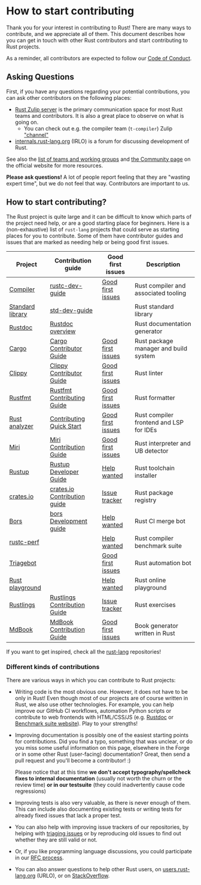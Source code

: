 # How to start contributing

Thank you for your interest in contributing to Rust! There are many ways to
contribute, and we appreciate all of them. This document describes how you can
get in touch with other Rust contributors and start contributing to Rust projects.

As a reminder, all contributors are expected to follow our [Code of Conduct][coc].

## Asking Questions

First, if you have any questions regarding your potential contributions, you can ask
other contributors on the following places:
- [Rust Zulip server][rust-zulip] is the primary communication space for most Rust
  teams and contributors. It is also a great place to observe on what is going on.
  - You can check out e.g. the compiler team (`t-compiler`) Zulip ["channel"][t-compiler-channel]
- [internals.rust-lang.org][internals] (IRLO) is a forum for discussing development of Rust.

See also the [list of teams and working groups][governance] and [the Community page][community] on the
official website for more resources.

[t-compiler-channel]: https://rust-lang.zulipchat.com/#narrow/stream/131828-t-compiler
[governance]: https://www.rust-lang.org/governance
[community]: https://www.rust-lang.org/community

**Please ask questions!** A lot of people report feeling that they are "wasting
expert time", but we do not feel that way. Contributors are important to us.

## How to start contributing?

The Rust project is quite large and it can be difficult to know which parts of the project need
help, or are a good starting place for beginners. Here is a (non-exhaustive) list of
`rust-lang` projects that could serve as starting places for you to contribute. Some of them
have contributor guides and issues that are marked as needing help or being good first issues.

| Project                            | Contribution guide                              | Good first issues                     | Description                             |
|------------------------------------|-------------------------------------------------|---------------------------------------|-----------------------------------------|
| [Compiler][rustc-repo]             | [rustc-dev-guide][rustc-guide]                  | [Good first issues][rustc-issues]     | Rust compiler and associated tooling    |
| [Standard library][std-repo]       | [std-dev-guide][std-guide]                      |                                       | Rust standard library                   |
| [Rustdoc][rustdoc-repo]            | [Rustdoc overview][rustdoc-guide]               |                                       | Rust documentation generator            |
| [Cargo][cargo-repo]                | [Cargo Contributor Guide][cargo-guide]          | [Good first issues][cargo-issues]     | Rust package manager and build system   |
| [Clippy][clippy-repo]              | [Clippy Contributor Guide][clippy-guide]        | [Good first issues][clippy-issues]    | Rust linter                             |
| [Rustfmt][rustfmt-repo]            | [Rustfmt Contributing Guide][rustfmt-guide]     | [Good first issues][rustfmt-issues]   | Rust formatter                          |
| [Rust analyzer][analyzer-repo]     | [Contributing Quick Start][analyzer-guide]      | [Good first issues][analyzer-issues]  | Rust compiler frontend and LSP for IDEs |
| [Miri][miri-repo]                  | [Miri Contribution Guide][miri-guide]           | [Good first issues][miri-issues]      | Rust interpreter and UB detector        |
| [Rustup][rustup-repo]              | [Rustup Developer Guide][rustup-guide]          | [Help wanted][rustup-issues]          | Rust toolchain installer                |
| [crates.io][crates-io-repo]        | [crates.io Contribution guide][crates-io-guide] | [Issue tracker][crates-io-issues]     | Rust package registry                   |
| [Bors][bors-repo]                  | [bors Development guide][bors-guide]            | [Help wanted][bors-issues]            | Rust CI merge bot                       |
| [rustc-perf][rustc-perf-repo]      |                                                 | [Help wanted][rustc-perf-issues]      | Rust compiler benchmark suite           |
| [Triagebot][triagebot-repo]        |                                                 | [Good first issues][triagebot-issues] | Rust automation bot                     |
| [Rust playground][playground-repo] |                                                 | [Help wanted][playground-issues]      | Rust online playground                  |
| [Rustlings][rustlings-repo]        | [Rustlings Contribution Guide][rustlings-guide] | [Issue tracker][rustlings-issues]     | Rust exercises                          |
| [MdBook][mdbook-repo]              | [MdBook Contribution Guide][mdbook-guide]       | [Good first issues][mdbook-issues]    | Book generator written in Rust          |

[rustc-repo]: https://github.com/rust-lang/rust
[rustc-issues]: https://github.com/rust-lang/rust/issues?q=is%3Aopen+is%3Aissue+label%3AE-help-wanted+no%3Aassignee
[rustc-guide]: https://rustc-dev-guide.rust-lang.org
[std-repo]: https://github.com/rust-lang/rust/tree/master/library
[std-guide]: https://github.com/rust-lang/std-dev-guide
[rustdoc-repo]: https://github.com/rust-lang/rust/tree/master/src/librustdoc
[rustdoc-guide]: https://rustc-dev-guide.rust-lang.org/rustdoc.html
[cargo-repo]: https://github.com/rust-lang/cargo
[cargo-issues]: https://github.com/rust-lang/cargo/issues?q=is%3Aopen+is%3Aissue+label%3AS-accepted+no%3Aassignee
[cargo-guide]: https://doc.crates.io/contrib
[clippy-repo]: https://github.com/rust-lang/rust-clippy
[clippy-guide]: https://github.com/rust-lang/rust-clippy/blob/master/CONTRIBUTING.md
[clippy-issues]: https://github.com/rust-lang/rust-clippy/issues?q=is%3Aopen%20is%3Aissue%20no%3Aassignee%20label%3A%22good%20first%20issue%22
[rustfmt-repo]: https://github.com/rust-lang/rustfmt
[rustfmt-guide]: https://github.com/rust-lang/rustfmt/blob/master/Contributing.md
[rustfmt-issues]: https://github.com/rust-lang/rustfmt/issues?q=is%3Aopen+is%3Aissue+label%3A%22good+first+issue%22
[analyzer-repo]: https://github.com/rust-lang/rust-analyzer
[analyzer-guide]: https://rust-analyzer.github.io/book/contributing
[analyzer-issues]: https://github.com/rust-lang/rust-analyzer/issues?q=is%3Aissue%20state%3Aopen%20label%3A%22good%20first%20issue%22
[miri-repo]: https://github.com/rust-lang/miri
[miri-guide]: https://github.com/rust-lang/miri/blob/master/CONTRIBUTING.md
[miri-issues]: https://github.com/rust-lang/miri/issues?q=is%3Aissue%20state%3Aopen%20label%3AE-good-first-issue
[rustup-repo]: https://github.com/rust-lang/rustup
[rustup-guide]: https://rust-lang.github.io/rustup/dev-guide
[rustup-issues]: https://github.com/rust-lang/rustup/issues?q=is%3Aissue%20state%3Aopen%20label%3A%22help%20wanted%22
[crates-io-repo]: https://github.com/rust-lang/crates.io
[crates-io-guide]: https://github.com/rust-lang/crates.io/blob/main/docs/CONTRIBUTING.md
[crates-io-issues]: https://github.com/rust-lang/crates.io/issues
[bors-repo]: https://github.com/rust-lang/bors
[bors-guide]: https://github.com/rust-lang/bors/blob/main/docs/development.md
[bors-issues]: https://github.com/rust-lang/bors/issues?q=is%3Aissue%20state%3Aopen%20label%3A%22good%20first%20issue%22
[rustc-perf-repo]: https://github.com/rust-lang/rustc-perf
[rustc-perf-issues]: https://github.com/rust-lang/rustc-perf/issues?q=is%3Aissue%20state%3Aopen%20label%3A%22help%20wanted%22
[triagebot-repo]: https://github.com/rust-lang/triagebot
[triagebot-issues]: https://github.com/rust-lang/triagebot/issues?q=is%3Aissue%20state%3Aopen%20label%3A%22good%20first%20issue%22
[playground-repo]: https://github.com/rust-lang/rust-playground
[playground-issues]: https://github.com/rust-lang/rust-playground/issues?q=is%3Aissue%20state%3Aopen%20label%3A%22help%20wanted%22
[rustlings-repo]: https://github.com/rust-lang/rustlings
[rustlings-guide]: https://github.com/rust-lang/rustlings/blob/main/CONTRIBUTING.md
[rustlings-issues]: https://github.com/rust-lang/rustlings/issues
[mdbook-repo]: https://github.com/rust-lang/mdBook
[mdbook-guide]: https://github.com/rust-lang/mdBook/blob/master/CONTRIBUTING.md
[mdbook-issues]: https://github.com/rust-lang/mdBook/labels/E-Help-wanted

If you want to get inspired, check all the [rust-lang][rust-lang-repos] repositories!

[rust-lang-repos]: https://github.com/orgs/rust-lang/repositories?type=all&q=sort%3Astars

### Different kinds of contributions

There are various ways in which you can contribute to Rust projects:

- Writing code is the most obvious one. However, it does not have to be only in Rust! Even though
  most of our projects are of course written in Rust, we also use other technologies. For example,
  you can help improve our GitHub CI workflows, automation Python scripts or contribute to web
  frontends with HTML/CSS/JS (e.g. [Rustdoc][rustdoc-ui] or [Benchmark suite website][rustc-perf-ui]).
  Play to your strengths!

- Improving documentation is possibly one of the easiest starting points for contributions.
  Did you find a typo, something that was unclear, or do you miss some useful information on this
  page, elsewhere in the Forge or in some other Rust (user-facing) documentation? Great, then send
  a pull request and you'll become a contributor! :)

  Please notice that at this time **we don't accept typography/spellcheck fixes to internal
  documentation** (usually not worth the churn or the review time) **or in our testsuite** (they
  could inadvertently cause code regressions)

- Improving tests is also very valuable, as there is never enough of them. This can include also
  documenting existing tests or writing tests for already fixed issues that lack a proper test.

- You can also help with improving issue trackers of our repositories, by helping with [triaging issues][issue-triage]
  or by reproducing old issues to find out whether they are still valid or not.

- Or, if you like programming language discussions, you could participate in our [RFC process](https://github.com/rust-lang/rfcs).

- You can also answer questions to help other Rust users, on [users.rust-lang.org][users] (URLO), or on [StackOverflow][so].

[rustdoc-ui]: https://rustc-dev-guide.rust-lang.org/rustdoc-internals.html
[rustc-perf-ui]: https://github.com/rust-lang/rustc-perf/tree/master/site
[users]: https://users.rust-lang.org/
[so]: http://stackoverflow.com/questions/tagged/rust
[internals]: https://internals.rust-lang.org
[rust-zulip]: https://rust-lang.zulipchat.com
[coc]: https://www.rust-lang.org/policies/code-of-conduct
[issue-triage]: ./release/issue-triaging.md
